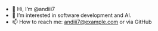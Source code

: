 - 👋 Hi, I’m @andiii7
- 👀 I’m interested in software development and AI. 
- 📫 How to reach me: andiii7@example.com or via GitHub
